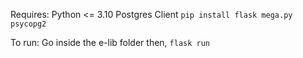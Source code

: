 Requires:
  Python <= 3.10
  Postgres Client
  `pip install flask mega.py psycopg2`

To run:
  Go inside the e-lib folder then,
  `flask run`
